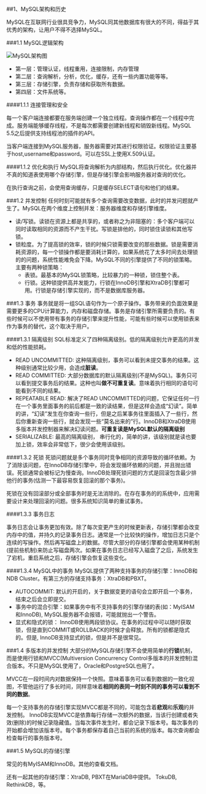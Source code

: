 ##1、MySQL架构和历史

MySQL在互联网行业很具竞争力，MySQL同其他数据库有很大的不同，得益于其优秀的架构，让用户不得不选择MySQL。

###1.1 MySQL逻辑架构

![MySQL架构图](http://photocdn.sohu.com/20130419/Img373311101.jpg)

+ 第一层：管理认证，线程重用，连接限制，内存管理
+ 第二层：查询解析，分析，优化，缓存，还有一些内置功能等等。
+ 第三层：存储引擎，负责存储和获取所有数据。
+ 第四层：文件系统等。

####1.1.1 连接管理和安全

每一个客户端连接都要在服务端创建一个独立线程。查询操作都在一个线程中完成。服务端能够缓存线程，不是每次都需要创建新线程和销毁新线程。MySQL 5.5之后提供支持线程池的插件的API。

当客户端连接到MySQL服务器，服务器需要对其进行权限验证。权限验证主要基于host,username和password。可以在SSL上使用X.509认证。

####1.1.2 优化和执行
MySQL将查询解析为内部结构，然后执行优化。优化器并不真的知道表使用哪个存储引擎，但是存储引擎会影响服务器对查询的优化。

在执行查询之前，会使用查询缓存，只是缓存SELECT语句和他们的结果。

###1.2 并发控制
任何时刻可能就有多个查询需要改变数据，此时的并发问题就产生了。MySQL在两个维度上控制并发：服务器维度和存储引擎维度。

* 读/写锁。读锁在资源上都是共享的，或者称之为非阻塞的：多个客户端可以同时读取相同的资源而不产生干扰。写锁是排他的，同时锁住读锁和其他写锁。
* 锁粒度。为了提高锁的效率，锁的时候只锁需要改变的那些数据。锁是需要消耗资源的，每一个锁操作都是要消耗计算的，如果系统花了太多时间去处理锁的的问题，系统性能难免会下降。MySQL不同的引擎提供了不同的锁策略。主要有两种锁策略：
	* 表锁。最基本的MySQL锁策略，比较暴力的一种锁，锁住整个表。
	* 行锁。这种锁提供高并发能力，行锁在InnoDB引擎和XtraDB引擎都可用。行锁是存储引擎实现的，而不是数据库服务器。

###1.3 事务
事务就是将一组SQL语句作为一个原子操作。事务带来的负面效果是需要更多的CPU计算能力，内存和磁盘存储。事务是存储引擎所需要负责的。有些时候可以不使用带有事务的存储引擎来提升性能，可能有些时候可以使用锁表来作为事务的替代，这个取决于用户。

####1.3.1 隔离级别
SQL标准定义了四种隔离级别。低的隔离级别允许更高的并发和低的性能损耗。

* READ UNCOMMITTED: 这种隔离级别，事务可以看到未提交事务的结果。这种级别通常比较少用，会造成**脏读**。
* READ COMMITTED: 大部分数据库的默认隔离级别(不是MySQL)。事务只可以看到提交事务后的结果。这种也叫**做不可重复读**。意味着执行相同的语句可能看到不同的结果。
* REPEATABLE READ: 解决了READ UNCOMMITTED的问题，它保证任何一行在一个事务里面事务的前后都是一致的读结果，但是这样会造成“幻读”。简单的讲，“幻读”发生在你查询一些行，但是之后某事务往里面插入了一些行，然后你重新查询一些行，就会发现一些“莫名出来的”行。InnoDB和XtraDB使用多版本并发控制器来解决幻读问题。**可重复读是MySQL默认的隔离级别**
* SERIALIZABLE: 最高的隔离级别， 串行化的，简单的讲，该级别就是读也要加上锁，效率会非常低下，很少会使用该级别。

####1.3.2 死锁
死锁问题就是多个事务同时竞争相同的资源导致的循环依赖。为了消除该问题，在InnoDB存储引擎中，将会发现循环依赖的问题，并且抛出错误。死锁通常会被标记为慢查询。InnoDB处理死锁问题的方式是回滚包含最少排他行的事务(估测一下最容易恢复回滚的那个事务)。

死锁在没有回滚部分或全部事务时是无法消除的。在存在事务的的系统中，应用需要设计来处理回滚的问题。很多系统知识简单的重试事务。

####1.3.3 事务日志

事务日志会让事务更加有效。除了每次变更产生的时候更新表，存储引擎都会改变内存中的值，并持久的记录事务日志。通常是一个比较快的操作，增加日志只是个连续的写操作。然后再写磁盘上的数据。尽管大部分的存储引擎都会使用某种机制(提前些机制)来防止写磁盘两次。如果在事务日志已经写入磁盘了之后，系统发生了宕机，重启系统之后，存储引擎会恢复这些变化。

####1.3.4 MySQL中的事务
MySQL提供了两种支持事务的存储引擎：InnoDB和NDB Cluster。有第三方的存储支持事务：XtraDB和PBXT。

* AUTOCOMMIT: 默认的开启的，关于数据变更的语句会立即开启一个事务，结束之后会立即提交。
* 事务中的混合引擎：如果事务中有不支持事务的引擎存储的表(如：MyISAM和InnoDB), MySQL服务器不会报错，可能就抛出一个警告。
* 显式和隐式的锁： InnoDB使用两段锁协议。在事务的过程中可以随时获取锁，但是直到COMMIT或ROLLBACK的时候才会释放。所有的锁都是隐式的。但是, InnoDB支持显式的锁，但是并不是很常见。

###1.4 多版本的并发控制
大部分的MySQL存储引擎不会使用简单的**行锁**机制，而是使用行锁和MVCC(Multiversion Concurrency Control多版本的并发控制)混合版本。不只是MySQL使用了，Oracle和PostgreSQL也用了。

MVCC在一段时间内对数据保持一个快照。意味着事务可以看到数据的一致化视图，不管他运行了多长时间，同样意味着**相同的表同一时刻不同的事务可以看到不同的数据**。

每一个支持事务的存储引擎实现MVCC都是不同的，可能包含着**悲观**和**乐观**的并发控制。
InnoDB实现MVCC是依靠每行存储一次额外的数据，当该行创建或者失效(删除)的时候记录隐藏值。当每次事件发生时，都会记录下版本号。每次事务的开始都会增加该版本号。每个事务都保存着自己当前的系统的版本。每次查询都会检查每行的事务版本号。


###1.5 MySQL的存储引擎

常见的有MyISAM和InnoDB。其他的查看文档。

还有一起其他的存储引擎：XtraDB, PBXT在MariaDB中提供。
TokuDB, RethinkDB，等。